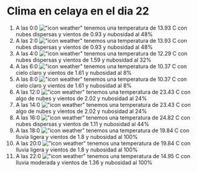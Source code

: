 # Clima en celaya en el dia 22

1. A las 0:0 !["icon weather"](http://openweathermap.org/img/w/03n.png) tenemos una temperatura de 13.93 C con nubes dispersas y  vientos de 0.93 y nubosidad al 48%
1. A las 2:0 !["icon weather"](http://openweathermap.org/img/w/03n.png) tenemos una temperatura de 13.93 C con nubes dispersas y  vientos de 0.93 y nubosidad al 48%
1. A las 4:0 !["icon weather"](http://openweathermap.org/img/w/03n.png) tenemos una temperatura de 12.29 C con nubes dispersas y  vientos de 1.59 y nubosidad al 32%
1. A las 6:0 !["icon weather"](http://openweathermap.org/img/w/02n.png) tenemos una temperatura de 10.37 C con cielo claro y  vientos de 1.61 y nubosidad al 8%
1. A las 8:0 !["icon weather"](http://openweathermap.org/img/w/02d.png) tenemos una temperatura de 10.37 C con cielo claro y  vientos de 1.61 y nubosidad al 8%
1. A las 12:0 !["icon weather"](http://openweathermap.org/img/w/02d.png) tenemos una temperatura de 23.43 C con algo de nubes y  vientos de 2.02 y nubosidad al 24%
1. A las 14:0 !["icon weather"](http://openweathermap.org/img/w/02d.png) tenemos una temperatura de 23.43 C con algo de nubes y  vientos de 2.02 y nubosidad al 24%
1. A las 16:0 !["icon weather"](http://openweathermap.org/img/w/03d.png) tenemos una temperatura de 24.82 C con nubes dispersas y  vientos de 1.11 y nubosidad al 44%
1. A las 18:0 !["icon weather"](http://openweathermap.org/img/w/10d.png) tenemos una temperatura de 19.84 C con lluvia ligera y  vientos de 1.8 y nubosidad al 100%
1. A las 20:0 !["icon weather"](http://openweathermap.org/img/w/10n.png) tenemos una temperatura de 19.84 C con lluvia ligera y  vientos de 1.8 y nubosidad al 100%
1. A las 22:0 !["icon weather"](http://openweathermap.org/img/w/10n.png) tenemos una temperatura de 14.95 C con lluvia moderada y  vientos de 1.36 y nubosidad al 100%
